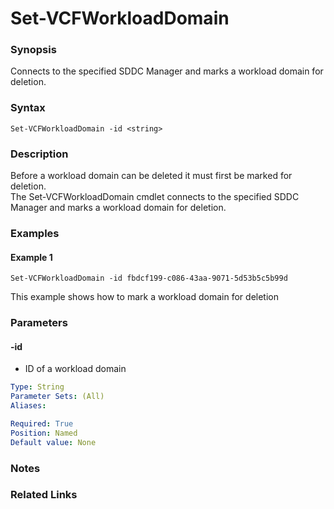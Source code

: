 # Set-VCFWorkloadDomain

### Synopsis
Connects to the specified SDDC Manager and marks a workload domain for deletion.

### Syntax
```
Set-VCFWorkloadDomain -id <string>
```

### Description
Before a workload domain can be deleted it must first be marked for deletion.  
The Set-VCFWorkloadDomain cmdlet connects to the specified SDDC Manager and marks a workload domain for deletion.  

### Examples
#### Example 1
```
Set-VCFWorkloadDomain -id fbdcf199-c086-43aa-9071-5d53b5c5b99d
```
This example shows how to mark a workload domain for deletion

### Parameters

#### -id
- ID of a workload domain

```yaml
Type: String
Parameter Sets: (All)
Aliases:

Required: True
Position: Named
Default value: None
```

### Notes

### Related Links
